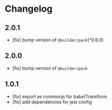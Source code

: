 # Changelog

## 2.0.1

- [fix] bump version of `@builder/pack`(^0.6.0)

## 2.0.0

- [fix] bump version of `@builder/pack`

## 1.0.1

- [fix] export as commonjs for babelTransform
- [fix] add dependencies for jest config